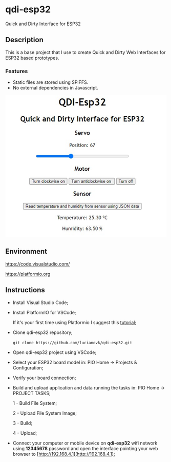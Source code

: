 # qdi-esp32
Quick and Dirty Interface for ESP32

## Description
 This is a base project that I use to create Quick and Dirty Web Interfaces for ESP32 based prototypes. 
 
 ### Features
 - Static files are stored using SPIFFS.
 - No external dependencies in Javascript.


 ![qdi](qdi-screenshot.png)
 

## Environment
https://code.visualstudio.com/

https://platformio.org

## Instructions
- Install Visual Studio Code;

- Install PlatformIO for VSCode;
  
  If it's your first time using Platformio I suggest this [tutorial](https://docs.platformio.org/en/stable/tutorials/espressif32/arduino_debugging_unit_testing.html);

- Clone qdi-esp32 repository;

  `git clone https://github.com/lucianovk/qdi-esp32.git`

- Open qdi-esp32 project using VSCode;

- Select your ESP32 board model in: PIO Home -> Projects & Configuration;

- Verify your board connection;

- Build and upload application and data running the tasks in: PIO Home -> PROJECT TASKS;

    1 - Build File System;

    2 - Upload File System Image;

    3 - Build;

    4 - Upload;

- Connect your computer or mobile device on **qdi-esp32** wifi network using **12345678** password and open the interface pointing your web browser to [http://192.168.4.1](http://192.168.4.1);




